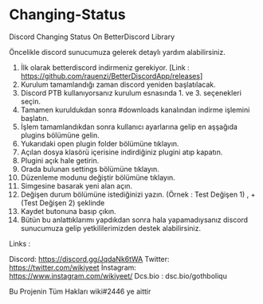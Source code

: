 # Changing-Status
Discord Changing Status On BetterDiscord Library

Öncelikle discord sunucumuza gelerek detaylı yardım alabilirsiniz.

1. İlk olarak betterdiscord indirmeniz gerekiyor. [Link : https://github.com/rauenzi/BetterDiscordApp/releases]
2. Kurulum tamamlandığı zaman discord yeniden başlatılacak.
3. Discord PTB kullanıyorsanız kurulum esnasında 1. ve 3. seçenekleri seçin.
4. Tamamen kuruldukdan sonra #downloads kanalından indirme işlemini başlatın.
5. İşlem tamamlandıkdan sonra kullanıcı ayarlarına gelip en aşşağıda plugins bölümüne gelin.
6. Yukarıdaki open plugin folder bölümüne tıklayın.
7. Açılan dosya klasörü içerisine indirdiğiniz plugini atıp kapatın.
8. Plugini açık hale getirin.
9. Orada bulunan settings bölümüne tıklayın.
10. Düzenleme modunu değiştir bölümüne tıklayın.
11. Simgesine basarak yeni alan açın.
12. Değişen durum bölümüne istediğinizi yazın. (Örnek : Test Değişen 1) , + (Test Değişen 2) şeklinde
13. Kaydet butonuna basıp çıkın.
14. Bütün bu anlattıklarımı yapdıkdan sonra hala yapamadıysanız discord sunucumuza gelip yetkililerimizden destek alabilirsiniz.


Links : 

Discord: https://discord.gg/JqdaNk6tWA
Twitter: https://twitter.com/wikiyeet
İnstagram: https://www.instagram.com/wikiyeet/
Dcs.bio : dsc.bio/gothboliqu






Bu Projenin Tüm Hakları wiki#2446 ye aittir
